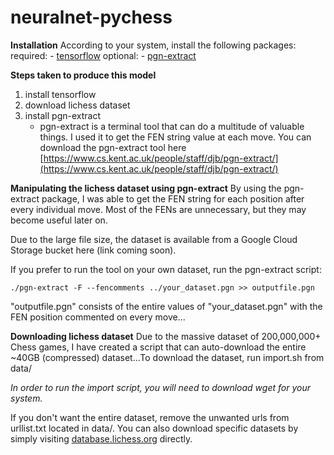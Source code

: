 # neuralnet-pychess

**Installation**
According to your system, install the following packages:
  required:
    - [tensorflow](https://www.tensorflow.org/install/)
  optional:
    - [pgn-extract](https://www.cs.kent.ac.uk/people/staff/djb/pgn-extract/)
  
**Steps taken to produce this model**
1. install tensorflow
2. download lichess dataset 
3. install pgn-extract
    - pgn-extract is a terminal tool that can do a multitude of valuable things. I used it to get the FEN string value at each move. You can download the pgn-extract tool here [https://www.cs.kent.ac.uk/people/staff/djb/pgn-extract/](https://www.cs.kent.ac.uk/people/staff/djb/pgn-extract/)
    
**Manipulating the lichess dataset using pgn-extract**
By using the pgn-extract package, I was able to get the FEN string for each position after every individual move. Most of the FENs are unnecessary, but they may become useful later on.

Due to the large file size, the dataset is available from a Google Cloud Storage bucket here (link coming soon).

If you prefer to run the tool on your own dataset, run the pgn-extract script:

```
./pgn-extract -F --fencomments ../your_dataset.pgn >> outputfile.pgn
```

  "outputfile.pgn" consists of the entire values of "your_dataset.pgn" with the FEN position commented on every move...


**Downloading lichess dataset**
Due to the massive dataset of 200,000,000+ Chess games, I have created a script that can auto-download the entire ~40GB (compressed) dataset...To download the dataset, run import.sh from data/

*In order to run the import script, you will need to download wget for your system.*

If you don't want the entire dataset, remove the unwanted urls from urllist.txt located in data/. You can also download specific datasets by simply visiting [database.lichess.org](https://database.lichess.org/) directly.
